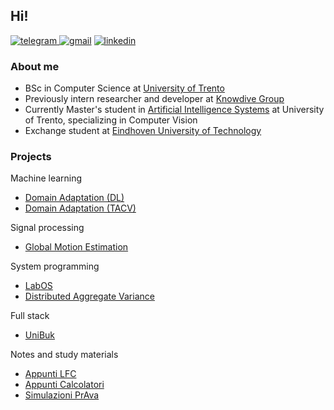 ## Hi!

[![telegram](https://img.shields.io/badge/Telegram-2CA5E0?style=for-the-badge&logo=telegram&logoColor=white)
](https://t.me/texcoco)
[![gmail](https://img.shields.io/badge/Gmail-D14836?style=for-the-badge&logo=gmail&logoColor=white)](mailto:fpp.daniotti@gmail.com/)
[![linkedin](https://img.shields.io/badge/LinkedIn-0077B5?style=for-the-badge&logo=linkedin&logoColor=white)](https://www.linkedin.com/in/filippodaniotti/)

### About me
* BSc in Computer Science at [University of Trento](https://www.unitn.it/en)
* Previously intern researcher and developer at [Knowdive Group](http://knowdive.disi.unitn.it/)
* Currently Master's student in [Artificial Intelligence Systems](https://offertaformativa.unitn.it/en/lm/artificial-intelligence-systems) at University of Trento, specializing in Computer Vision 
* Exchange student at [Eindhoven University of Technology](https://www.tue.nl/en/)

### Projects
Machine learning
* [Domain Adaptation (DL)](https://github.com/filippodaniotti/DL-domain-adaptation)
* [Domain Adaptation (TACV)](https://github.com/filippodaniotti/TACV-DA-project)

Signal processing
* [Global Motion Estimation](https://github.com/Samaretas/global-motion-estimation)

System programming
* [LabOS](https://github.com/MarcoDiFrancesco/ProgettoSistemiOperativi)
* [Distributed Aggregate Variance](https://github.com/filippodaniotti/2AMD15-Project)

Full stack
* [UniBuk](https://github.com/Pappol/UniBuk)

Notes and study materials
* [Appunti LFC](https://github.com/filippodaniotti/Appunti-LFC)
* [Appunti Calcolatori](https://github.com/francescobozzo/Appunti-Calcolatori)
* [Simulazioni PrAva](https://github.com/filippodaniotti/Simulazioni-PrAva)

<!--
[![Anurag's GitHub stats](https://github-readme-stats-git-masterrstaa-rickstaa.vercel.app/api?username=filippodaniotti)](https://github.com/anuraghazra/github-readme-stats)
-->

